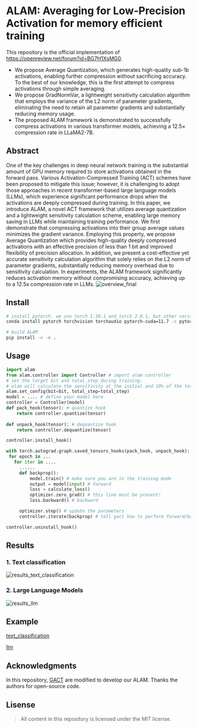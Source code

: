 # ALAM: Averaging for Low-Precision Activation for memory efficient training

This repository is the official implementation of https://openreview.net/forum?id=BG7H1XsMG0.

+ We propose Average Quantization, which generates high-quality sub-1b activations, enabling further compression without sacrificing accuracy. To the best of our knowledge, this is the first attempt to compress activations through simple averaging.
+ We propose GradNormVar, a lightweight sensitivity calculation algorithm that employs the variance of the L2 norm of parameter gradients, eliminating the need to retain all parameter gradients and substantially reducing memory usage.
+ The proposed ALAM framework is demonstrated to successfully compress activations in various transformer models, achieving a 12.5$\times$ compression rate in LLaMA2-7B.

## Abstract
 One of the key challenges in deep neural network training is the substantial amount of GPU memory required to store activations obtained in the forward pass. Various Activation-Compressed Training (ACT) schemes have been proposed to mitigate this issue; however, it is challenging to adopt those approaches in recent transformer-based large language models (LLMs), which experience significant performance drops when the activations are deeply compressed during training. In this paper, we introduce ALAM, a novel ACT framework that utilizes average quantization and a lightweight sensitivity calculation scheme, enabling large memory saving in LLMs while maintaining training performance. We first demonstrate that compressing activations into their group average values minimizes the gradient variance. Employing this property, we propose Average Quantization which provides high-quality deeply compressed activations with an effective precision of less than 1 bit and improved flexibility of precision allocation. In addition, we present a cost-effective yet accurate sensitivity calculation algorithm that solely relies on the L2 norm of parameter gradients, substantially reducing memory overhead due to sensitivity calculation. In experiments, the ALAM framework significantly reduces activation memory without compromising accuracy, achieving up to a 12.5x compression rate in LLMs. 
![overview_final](https://github.com/KH9NHAKRFF/ALAM/assets/144604248/fe409dda-cfe1-4b1e-84cb-5425e0aaa5a5)




## Install

```bash
# install pytorch. we use torch 1.10.1 and torch 2.0.1, but other version is also possible 
conda install pytorch torchvision torchaudio pytorch-cuda=11.7 -c pytorch -c nvidia

# build ALAM
pip install -v -e .
```

## Usage 

```python
import alam 
from alam.controller import Controller # import alam controller
# set the target bit and total_step during training. 
# alam will calculate the sensitivity at the initial and 10% of the total step. 
alam.set_config(bit=bit, total_step=total_step)  
model = .... # define your model here
controller = Controller(model)
def pack_hook(tensor): # quantize hook
    return controller.quantize(tensor)
        
def unpack_hook(tensor): # dequantize hook
    return controller.dequantize(tensor)

controller.install_hook()

with torch.autograd.graph.saved_tensors_hooks(pack_hook, unpack_hook):
 for epoch in ...
   for iter in ....
     ......
     def backprop():
         model.train() # make sure you are in the training mode
         output = model(input) # forward
         loss = calculate_loss()
         optimizer.zero_grad() # this line must be present!
         loss.backward() # backward

     optimizer.step() # update the parameters
     controller.iterate(backprop) # tell gact how to perform forward/backward

controller.uninstall_hook()
```
## Results

### 1. Text classification
![results_text_classification](https://github.com/KH9NHAKRFF/ALAM/assets/144604248/4a91560a-753d-49cd-a0af-52767ec2f790)


### 2. Large Language Models
![results_llm](https://github.com/KH9NHAKRFF/ALAM/assets/144604248/d552cc1e-5d86-4ae7-b06e-531b385c079a)


## Example
[text_classification](https://github.com/KH9NHAKRFF/ALAM/tree/main/benchmark/text_classification)

[llm](https://github.com/KH9NHAKRFF/ALAM/tree/main/benchmark/llm)

 
## Acknowledgments
  
  In this repository, [GACT](https://github.com/LiuXiaoxuanPKU/GACT-ICML) are modified to develop our ALAM.
  Thanks the authors for open-source code.
  
 ## Lisense

> All content in this repository is licensed under the MIT license. 


